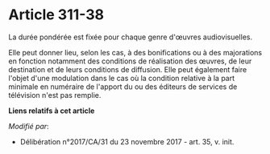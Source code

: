 # Article 311-38

La durée pondérée est fixée pour chaque genre d'œuvres audiovisuelles.

Elle peut donner lieu, selon les cas, à des bonifications ou à des majorations en fonction notamment des conditions de
réalisation des œuvres, de leur destination et de leurs conditions de diffusion. Elle peut également faire l'objet d'une
modulation dans le cas où la condition relative à la part minimale en numéraire de l'apport du ou des éditeurs de services de
télévision n'est pas remplie.

**Liens relatifs à cet article**

_Modifié par_:

  - Délibération n°2017/CA/31 du 23 novembre 2017 - art. 35, v. init.

